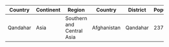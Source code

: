 | Country | Continent | Region | Country | District | Population |
| ------- | --------- | ------ | ------- | -------- | ---------- |
| Qandahar | Asia | Southern and Central Asia | Afghanistan | Qandahar | 237500 |
